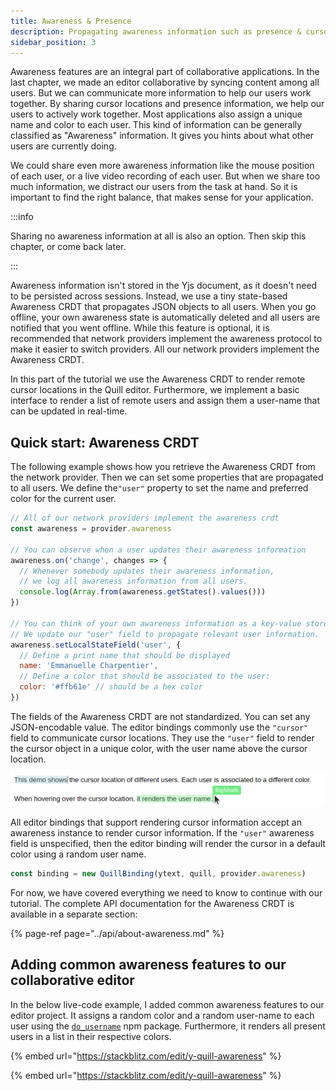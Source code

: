```yaml
---
title: Awareness & Presence
description: Propagating awareness information such as presence & cursor locations.
sidebar_position: 3
---
```


Awareness features are an integral part of collaborative applications. In the last chapter, we made an editor collaborative by syncing content among all users. But we can communicate more information to help our users work together. By sharing cursor locations and presence information, we help our users to actively work together. Most applications also assign a unique name and color to each user. This kind of information can be generally classified as "Awareness" information. It gives you hints about what other users are currently doing. 

We could share even more awareness information like the mouse position of each user, or a live video recording of each user. But when we share too much information, we distract our users from the task at hand. So it is important to find the right balance, that makes sense for your application.

:::info

Sharing no awareness information at all is also an option. Then skip this chapter, or come back later. 

:::

Awareness information isn't stored in the Yjs document, as it doesn't need to be persisted across sessions. Instead, we use a tiny state-based Awareness CRDT that propagates JSON objects to all users. When you go offline, your own awareness state is automatically deleted and all users are notified that you went offline. While this feature is optional, it is recommended that network providers implement the awareness protocol to make it easier to switch providers. All our network providers implement the Awareness CRDT. 

In this part of the tutorial we use the Awareness CRDT to render remote cursor locations in the Quill editor. Furthermore, we implement a basic interface to render a list of remote users and assign them a user-name that can be updated in real-time.

## Quick start: Awareness CRDT

The following example shows how you retrieve the Awareness CRDT from the network provider. Then we can set some properties that are propagated to all users. We define the`"user"` property to set the name and preferred color for the current user. 

```javascript
// All of our network providers implement the awareness crdt
const awareness = provider.awareness

// You can observe when a user updates their awareness information
awareness.on('change', changes => {
  // Whenever somebody updates their awareness information,
  // we log all awareness information from all users.
  console.log(Array.from(awareness.getStates().values()))
})

// You can think of your own awareness information as a key-value store.
// We update our "user" field to propagate relevant user information.
awareness.setLocalStateField('user', {
  // Define a print name that should be displayed
  name: 'Emmanuelle Charpentier',
  // Define a color that should be associated to the user:
  color: '#ffb61e' // should be a hex color
})
```

The fields of the Awareness CRDT are not standardized. You can set any JSON-encodable value. The editor bindings commonly use the `"cursor"` field to communicate cursor locations. They use the `"user"` field to render the cursor object in a unique color, with the user name above the cursor location.

![Example of y-quill using different colors.](../../static/img/awareness-cursors-small.png)

All editor bindings that support rendering cursor information accept an awareness instance to render cursor information. If the `"user"` awareness field is unspecified, then the editor binding will render the cursor in a default color using a random user name.

```javascript
const binding = new QuillBinding(ytext, quill, provider.awareness)
```

For now, we have covered everything we need to know to continue with our tutorial. The complete API documentation for the Awareness CRDT is available in a separate section:

{% page-ref page="../api/about-awareness.md" %}

## Adding common awareness features to our collaborative editor

In the below live-code example, I added common awareness features to our editor project. It assigns a random color and a random user-name to each user using the [`do_username`](https://www.npmjs.com/package/do_username) npm package. Furthermore, it renders all present users in a list in their respective colors.

{% embed url="https://stackblitz.com/edit/y-quill-awareness" %}

{% embed url="https://stackblitz.com/edit/y-quill-awareness" %}





